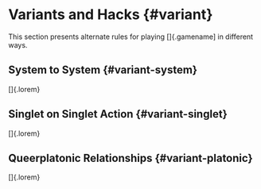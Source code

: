 # Variants and Hacks {#variant}

This section presents alternate rules for playing []{.gamename] in different ways.

## System to System {#variant-system}

[]{.lorem}

## Singlet on Singlet Action {#variant-singlet}

[]{.lorem}

## Queerplatonic Relationships {#variant-platonic}

[]{.lorem}

